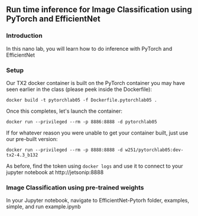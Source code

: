 ## Run time inference for Image Classification using PyTorch and EfficientNet

### Introduction
In this nano lab, you will learn how to do inference with PyTorch and EfficientNet

### Setup

Our TX2 docker container is built on the PyTorch container you may have seen earlier in the class (please peek inside
the Dockerfile):
```
docker build -t pytorchlab05 -f Dockerfile.pytorchlab05 .
```
Once this completes, let's launch the container:
```
docker run --privileged --rm -p 8886:8888 -d pytorchlab05
```
If for whatever reason you were unable to get your container built, just use our pre-built version:
```
docker run --privileged --rm -p 8888:8888 -d w251/pytorchlab05:dev-tx2-4.3_b132
```
As before, find the token using ```docker logs``` and use it to connect to your jupyter notebook at http://jetsonip:8888

### Image Classification using pre-trained weights
In your Jupyter notebook, navigate to EfficientNet-Pytorh folder, examples, simple, and run example.ipynb
